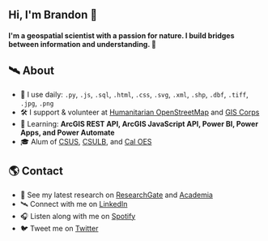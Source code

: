 ## Hi, I'm Brandon 👋

#### I'm a geospatial scientist with a passion for nature. I build bridges between information and understanding. 🌉

## 🛰 About
- 🧰 I use daily: `.py`, `.js`,  `.sql`, `.html`, `.css`, `.svg`, `.xml`, `.shp`, `.dbf`, `.tiff`, `.jpg`, `.png`
- 🛠 I support & volunteer at <a href="https://www.hotosm.org" target="blank">Humanitarian OpenStreetMap</a> and <a href="https://www.giscorps.org" target="blank">GIS Corps</a>
- 🌱 Learning: **ArcGIS REST API, ArcGIS JavaScript API, Power BI, Power Apps, and Power Automate**
- 🎓 Alum of <a href="https://www.csus.edu" target="blank">CSUS</a>, <a href="https://www.csulb.edu" target="blank">CSULB</a>, and <a href="https://www.caloes.ca.gov" target="blank">Cal OES</a>

## 🌎 Contact
- 🚀 See my latest research on <a href="https://www.researchgate.net/profile/Brandon-George" target="blank">ResearchGate</a> and <a href="https://csulb.academia.edu/BrandonGeorge" target="blank">Academia</a>
- 🛰️ Connect with me on <a href="https://www.linkedin.com/in/brandonjgeo/" target="blank">LinkedIn</a>
- 🎧 Listen along with me on <a href="https://open.spotify.com/playlist/55M22f0rCvsppRlrFuFRgi" target="blank">Spotify</a>
- 🐦 Tweet me on <a href="https://twitter.com/brandonjgeo/" target="blank">Twitter</a>


